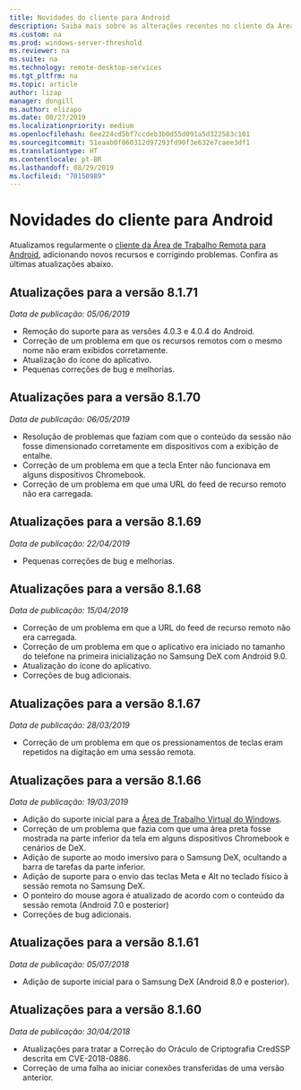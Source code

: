 ```yaml
---
title: Novidades do cliente para Android
description: Saiba mais sobre as alterações recentes no cliente da Área de Trabalho Remota para Android
ms.custom: na
ms.prod: windows-server-threshold
ms.reviewer: na
ms.suite: na
ms.technology: remote-desktop-services
ms.tgt_pltfrm: na
ms.topic: article
author: lizap
manager: dongill
ms.author: elizapo
ms.date: 08/27/2019
ms.localizationpriority: medium
ms.openlocfilehash: 6ee224cd5bf7ccdeb3b0d55d091a5d322583c101
ms.sourcegitcommit: 51eaab0f860312d97293fd90f3e632e7caee3df1
ms.translationtype: HT
ms.contentlocale: pt-BR
ms.lasthandoff: 08/29/2019
ms.locfileid: "70150989"
---
```

# <a name="whats-new-in-the-android-client"></a>Novidades do cliente para Android

Atualizamos regularmente o [cliente da Área de Trabalho Remota para Android](remote-desktop-android.md), adicionando novos recursos e corrigindo problemas. Confira as últimas atualizações abaixo.

## <a name="updates-for-version-8171"></a>Atualizações para a versão 8.1.71

*Data de publicação: 05/06/2019*

- Remoção do suporte para as versões 4.0.3 e 4.0.4 do Android.
- Correção de um problema em que os recursos remotos com o mesmo nome não eram exibidos corretamente.
- Atualização do ícone do aplicativo.
- Pequenas correções de bug e melhorias.

## <a name="updates-for-version-8170"></a>Atualizações para a versão 8.1.70

*Data de publicação: 06/05/2019*

- Resolução de problemas que faziam com que o conteúdo da sessão não fosse dimensionado corretamente em dispositivos com a exibição de entalhe.
- Correção de um problema em que a tecla Enter não funcionava em alguns dispositivos Chromebook.
- Correção de um problema em que uma URL do feed de recurso remoto não era carregada.

## <a name="updates-for-version-8169"></a>Atualizações para a versão 8.1.69

*Data de publicação: 22/04/2019*

- Pequenas correções de bug e melhorias.

## <a name="updates-for-version-8168"></a>Atualizações para a versão 8.1.68

*Data de publicação: 15/04/2019*

- Correção de um problema em que a URL do feed de recurso remoto não era carregada.
- Correção de um problema em que o aplicativo era iniciado no tamanho do telefone na primeira inicialização no Samsung DeX com Android 9.0.
- Atualização do ícone do aplicativo.
- Correções de bug adicionais.

## <a name="updates-for-version-8167"></a>Atualizações para a versão 8.1.67

*Data de publicação: 28/03/2019*

- Correção de um problema em que os pressionamentos de teclas eram repetidos na digitação em uma sessão remota.

## <a name="updates-for-version-8166"></a>Atualizações para a versão 8.1.66

*Data de publicação: 19/03/2019*

- Adição do suporte inicial para a [Área de Trabalho Virtual do Windows](https://aka.ms/wvd).
- Correção de um problema que fazia com que uma área preta fosse mostrada na parte inferior da tela em alguns dispositivos Chromebook e cenários de DeX.
- Adição de suporte ao modo imersivo para o Samsung DeX, ocultando a barra de tarefas da parte inferior.
- Adição de suporte para o envio das teclas Meta e Alt no teclado físico à sessão remota no Samsung DeX.
- O ponteiro do mouse agora é atualizado de acordo com o conteúdo da sessão remota (Android 7.0 e posterior)
- Correções de bug adicionais.

## <a name="updates-for-version-8161"></a>Atualizações para a versão 8.1.61

*Data de publicação: 05/07/2018*

- Adição de suporte inicial para o Samsung DeX (Android 8.0 e posterior).

## <a name="updates-for-version-8160"></a>Atualizações para a versão 8.1.60

*Data de publicação: 30/04/2018*

- Atualizações para tratar a Correção do Oráculo de Criptografia CredSSP descrita em CVE-2018-0886.
- Correção de uma falha ao iniciar conexões transferidas de uma versão anterior.
